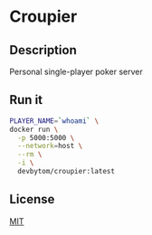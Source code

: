 # Croupier

## Description
Personal single-player poker server



## Run it
```bash
PLAYER_NAME=`whoami` \
docker run \
  -p 5000:5000 \
  --network=host \
  --rm \
  -i \
  devbytom/croupier:latest


```

## License

[MIT](./LICENSE)
